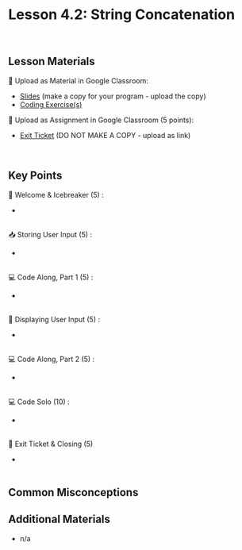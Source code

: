 # Lesson 4.2: String Concatenation

<br>

## Lesson Materials

📖 Upload as Material in Google Classroom:
- [Slides](https://docs.google.com/presentation/d/1_u8c2_3qpTCyT6sU1fzg3tr0dNX4IYalQ9sCNsW-F2g/edit?usp=sharing) (make a copy for your program - upload the copy)
- [Coding Exercise(s)]()

📝 Upload as Assignment in Google Classroom (5 points):
- [Exit Ticket]() (DO NOT MAKE A COPY - upload as link)

<br>


## Key Points

👋 Welcome & Icebreaker (5) :
- <br><br>

📥 Storing User Input (5) :
- <br><br>

💻 Code Along, Part 1 (5) : 
- <br><br>

💬 Displaying User Input (5) : 
- <br><br>

💻 Code Along, Part 2 (5) :
- <br><br>

💻 Code Solo (10) :
- <br><br>

👋 Exit Ticket & Closing (5)
- <br><br>


## Common Misconceptions



## Additional Materials
- n/a